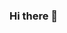 ### Hi there 👋

<!--
**Philipbear/Philipbear** is a ✨ _special_ ✨ repository because its `README.md` (this file) appears on your GitHub profile.

Here are some ideas to get you started:

:cn:
- 🔭 I’m currently working on ...
- 🌱 I’m currently learning ...
- 👯 I’m looking to collaborate on ...
- 🤔 I’m looking for help with ...
- 💬 Ask me about ...
- 📫 How to reach me: ...
- 😄 Pronouns: ...
- ⚡ Fun fact: ...
-->
